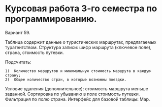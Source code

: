 # Курсовая работа 3-го семестра по программированию.

Вариант 59.

  Таблица содержит данные о туристических маршрутах, предлагаемых турагентством.
  Структура записи: шифр маршрута (ключевое поле), страна, стоимость путевки.
  
  Подсчитать:
  
    1)	Количество маршрутов и минимальную стоимость маршрута в каждую страну; 
    2)	Общее количество стран, в которые возможны поездки.

  Условие удаления (дополнительное): стоимость маршрута меньше заданной.
  Сортировка по убыванию в поле стоимость путевки.
  Фильтрация по полю страна.
  Интерфейс для базовой таблицы: Map.
